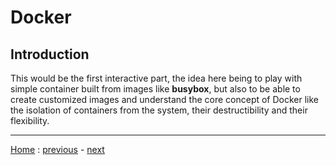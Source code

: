 # Docker

## Introduction
This would be the first interactive part, the idea here being to play with
simple container built from images like **busybox**, but also to be able to
create customized images and understand the core concept of Docker like the
isolation of containers from the system, their destructibility and their
flexibility.

---
[Home](../README.md) :
[previous](../Presentation/README.md) -
[next](../Development/README.md)
